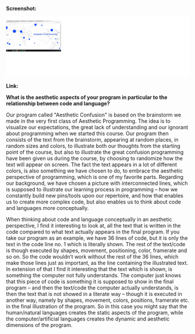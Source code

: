 **Screenshot:**

![alt text](screenshot7.png "beskrivelse af billede") 

**Link:**



**What is the aesthetic aspects of your program in particular to the relationship between code and language?**

Our program called "Aesthetic Confusion" is based on the brainstorm we made in the very first class of Aesthetic Programming. The idea is to visualize our expectations, the great lack of understanding and our ignorant about programming when we started this course. Our program then consists of the text from the brainstorm, appearing at random places, in random sizes and colors, to illustrate both our thoughts from the starting point of the course, but also to illustrate the great confusion programming have been given us during the course, by choosing to randomize how the text will appear on screen. The fact the text appears in a lot of different colors, is also something we have chosen to do, to embrace the aesthetic perspective of programming, which is one of my favorite parts. Regarding our background, we have chosen a picture with interconnected lines, which is supposed to illustrate our learning process in programming – how we constantly build new pins/tools upon our repertoire, and how that enables us to create more complex code, but also enables us to think about code and languages more conceptually. 

When thinking about code and language conceptually in an aesthetic perspective, I find it interesting to look at, all the text that is written in the code compared to what text actually appears in the final program. If you take our program as an example, we have 36 lines of code, but it is only the text in the code line no. 1 which is literally shown. The rest of the text/code is though executed by shapes, movement, positioning, color, framerate and so on. So the code wouldn’t work without the rest of the 36 lines, which make those lines just as important, as the line containing the illustrated text. In extension of that I find it interesting that the text which is shown, is something the computer not fully understands. The computer just knows that this piece of code is something it is supposed to show in the final program – and then the text/code the computer actually understands, is then the text that is not showed in a literate way  – though it is executed in another way, namely by shapes, movement, colors, positions, framerate etc. in the final illustration of the program. So in this case you might say that the human/natural languages creates the static aspects of the program, while the computer/artificial languages creates the dynamic and aesthetic dimensions of the program.
